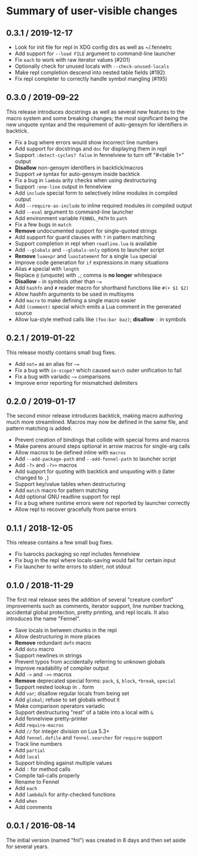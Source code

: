 # Summary of user-visible changes

## 0.3.1 / 2019-12-17

* Look for init file for repl in XDG config dirs as well as ~/.fennelrc
* Add support for `--load FILE` argument to command-line launcher
* Fix `each` to work with raw iterator values (#201)
* Optionally check for unused locals with `--check-unused-locals`
* Make repl completion descend into nested table fields (#192)
* Fix repl completer to correctly handle symbol mangling (#195)

## 0.3.0 / 2019-09-22

This release introduces docstrings as well as several new features to
the macro system and some breaking changes; the most significant being
the new unquote syntax and the requirement of auto-gensym for
identifiers in backtick.

* Fix a bug where errors would show incorrect line numbers
* Add support for docstrings and `doc` for displaying them in repl
* Support `:detect-cycles? false` in fennelview to turn off "#<table 1>" output
* **Disallow** non-gensym identifiers in backtick/macros
* Support `x#` syntax for auto-gensym inside backtick
* Fix a bug in `lambda` arity checks when using destructuring
* Support `:one-line` output in fennelview
* Add `include` special form to selectively inline modules in compiled output
* Add `--require-as-include` to inline required modules in compiled output
* Add `--eval` argument to command-line launcher
* Add environment variable `FENNEL_PATH` to `path`
* Fix a few bugs in `match`
* **Remove** undocumented support for single-quoted strings
* Add support for guard clauses with `?` in pattern matching
* Support completion in repl when `readline.lua` is available
* Add `--globals` and `--globals-only` options to launcher script
* **Remove** `luaexpr` and `luastatement` for a single `lua` special
* Improve code generation for `if` expressions in many situations
* Alias `#` special with `length`
* Replace `@` (unquote) with `,`; comma is **no longer** whitespace
* **Disallow** `~` in symbols other than `~=`
* Add `hashfn` and `#` reader macro for shorthand functions like `#(+ $1 $2)`
* Allow hashfn arguments to be used in multisyms
* Add `macro` to make defining a single macro easier
* Add `(comment)` special which emits a Lua comment in the generated source
* Allow lua-style method calls like `(foo:bar baz)`; **disallow** `:` in symbols

## 0.2.1 / 2019-01-22

This release mostly contains small bug fixes.

* Add `not=` as an alias for `~=`
* Fix a bug with `in-scope?` which caused `match` outer unification to fail
* Fix a bug with variadic `~=` comparisons
* Improve error reporting for mismatched delimiters

## 0.2.0 / 2019-01-17

The second minor release introduces backtick, making macro authoring
much more streamlined. Macros may now be defined in the same file, and
pattern matching is added.

* Prevent creation of bindings that collide with special forms and macros
* Make parens around steps optional in arrow macros for single-arg calls
* Allow macros to be defined inline with `macros`
* Add `--add-package-path` and `--add-fennel-path` to launcher script
* Add `-?>` and `-?>>` macros
* Add support for quoting with backtick and unquoting with `@` (later changed to `,`)
* Support key/value tables when destructuring
* Add `match` macro for pattern matching
* Add optional GNU readline support for repl
* Fix a bug where runtime errors were not reported by launcher correctly
* Allow repl to recover gracefully from parse errors

## 0.1.1 / 2018-12-05

This release contains a few small bug fixes.

* Fix luarocks packaging so repl includes fennelview
* Fix bug in the repl where locals-saving would fail for certain input
* Fix launcher to write errors to stderr, not stdout

## 0.1.0 / 2018-11-29

The first real release sees the addition of several "creature comfort"
improvements such as comments, iterator support, line number tracking,
accidental global protection, pretty printing, and repl locals. It
also introduces the name "Fennel".

* Save locals in between chunks in the repl
* Allow destructuring in more places
* **Remove** redundant `defn` macro
* Add `doto` macro
* Support newlines in strings
* Prevent typos from accidentally referring to unknown globals
* Improve readability of compiler output
* Add `->` and `->>` macros
* **Remove** deprecated special forms: `pack`, `$`, `block`, `*break`, `special`
* Support nested lookup in `.` form
* Add `var`; disallow regular locals from being set
* Add `global`; refuse to set globals without it
* Make comparison operators variadic
* Support destructuring "rest" of a table into a local with `&`
* Add fennelview pretty-printer
* Add `require-macros`
* Add `//` for integer division on Lua 5.3+
* Add `fennel.dofile` and `fennel.searcher` for `require` support
* Track line numbers
* Add `partial`
* Add `local`
* Support binding against multiple values
* Add `:` for method calls
* Compile tail-calls properly
* Rename to Fennel
* Add `each`
* Add `lambda`/`λ` for arity-checked functions
* Add `when`
* Add comments

## 0.0.1 / 2016-08-14

The initial version (named "fnl") was created in 8 days and then
set aside for several years.
